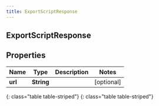 ```yaml
---
title: ExportScriptResponse
---
```

## ExportScriptResponse


## Properties

| Name | Type | Description | Notes |
| ------------ | ------------- | ------------- | ------------- |
| **url** | **String** |  |  [optional] |
{: class="table table-striped"}
{: class="table table-striped"}


